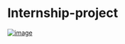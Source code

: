 # Internship-project
[![image](https://user-images.githubusercontent.com/89431669/199669110-42512249-40f6-4c1e-8c6b-02a6658e8a49.png)](https://static.wixstatic.com/media/d28dd5_a34de8c9ca86482ab34ca88a998f1cda~mv2.gif)
